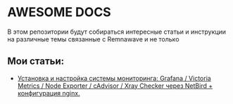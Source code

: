# AWESOME DOCS
В этом репозитории будут собираться интересные статьи и инструкции на различные темы связанные с Remnawave и не только

## Мои статьи: 
- [Установка и настройка системы мониторинга: Grafana / Victoria Metrics / Node Exporter / cAdvisor / Xray Checker через NetBird + конфигурация nginx.](grafana/)
